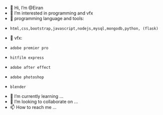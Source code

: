 - 👋 Hi, I’m @Eiran
- 👀 I’m interested in programming and vfx
- 👋 programming language and tools:
-     html,css,bootstrap,javascript,nodejs,mysql,mongodb,python, (flask)
- 💞️ vfx:
-     adobe premier pro
-     hitfilm express
-     adobe after effect
-     adobe photoshop
-     blender 
- 🌱 I’m currently learning ...
- 💞️ I’m looking to collaborate on ...
- 📫 How to reach me ...

<!---
Airan250/Airan250 is a ✨ special ✨ repository because its `README.md` (this file) appears on your GitHub profile.
You can click the Preview link to take a look at your changes.
--->
